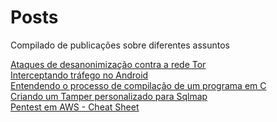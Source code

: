 # Posts
Compilado de publicações sobre diferentes assuntos

[Ataques de desanonimização contra a rede Tor](https://github.com/LTx-Security/Artigos/blob/main/TOR.pdf)<br>
[Interceptando tráfego no Android](https://github.com/LTx-Security/Artigos/blob/main/Android.pdf)<br>
[Entendendo o processo de compilação de um programa em C](https://github.com/LTx-Security/Artigos/blob/main/Compilacao%20em%20C.pdf)<br>
[Criando um Tamper personalizado para Sqlmap](https://github.com/LTx-Security/Artigos/blob/main/Criando%20Tamper.pdf)<br>
[Pentest em AWS - Cheat Sheet](https://github.com/LTx-Security/Posts/blob/main/AWS.pdf)<br>
